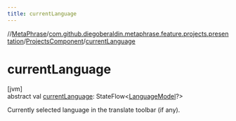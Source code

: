 ```yaml
---
title: currentLanguage
---
```

//[MetaPhrase](../../../index.html)/[com.github.diegoberaldin.metaphrase.feature.projects.presentation](../index.html)/[ProjectsComponent](index.html)/[currentLanguage](current-language.html)



# currentLanguage



[jvm]\
abstract val [currentLanguage](current-language.html): StateFlow&lt;[LanguageModel](../../com.github.diegoberaldin.metaphrase.domain.language.data/-language-model/index.html)?&gt;



Currently selected language in the translate toolbar (if any).




